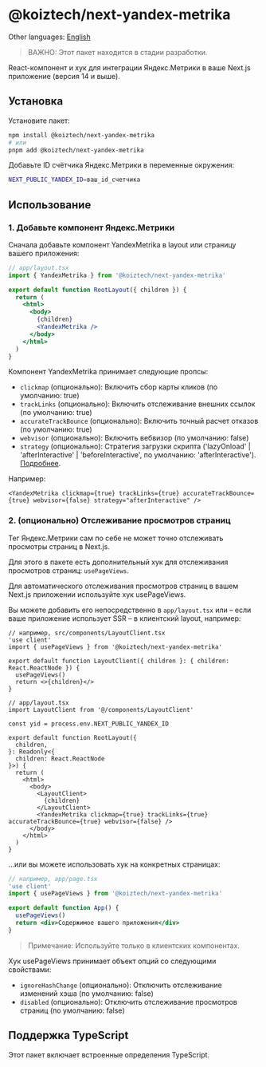 # @koiztech/next-yandex-metrika

Other languages: [English](README.md)

> ВАЖНО: Этот пакет находится в стадии разработки.

React-компонент и хук для интеграции Яндекс.Метрики в ваше Next.js приложение (версия 14 и выше).

## Установка

Установите пакет:

```bash
npm install @koiztech/next-yandex-metrika
# или
pnpm add @koiztech/next-yandex-metrika
```

Добавьте ID счётчика Яндекс.Метрики в переменные окружения:

```bash
NEXT_PUBLIC_YANDEX_ID=ваш_id_счетчика
```

## Использование

### 1. Добавьте компонент Яндекс.Метрики

Сначала добавьте компонент YandexMetrika в layout или страницу вашего приложения:

```jsx
// app/layout.tsx
import { YandexMetrika } from '@koiztech/next-yandex-metrika'

export default function RootLayout({ children }) {
  return (
    <html>
      <body>
        {children}
        <YandexMetrika />
      </body>
    </html>
  )
}
```

Компонент YandexMetrika принимает следующие пропсы:

- `clickmap` (опционально): Включить сбор карты кликов (по умолчанию: true)
- `trackLinks` (опционально): Включить отслеживание внешних ссылок (по умолчанию: true)
- `accurateTrackBounce` (опционально): Включить точный расчет отказов (по умолчанию: true)
- `webvisor` (опционально): Включить вебвизор (по умолчанию: false)
- `strategy` (опционально): Стратегия загрузки скрипта ('lazyOnload' | 'afterInteractive' | 'beforeInteractive', по умолчанию: 'afterInteractive'). [Подробнее](https://nextjs.org/docs/app/api-reference/components/script#strategy).

Например:

```tsx
<YandexMetrika clickmap={true} trackLinks={true} accurateTrackBounce={true} webvisor={false} strategy="afterInteractive" />
```

### 2. (опционально) Отслеживание просмотров страниц

Тег Яндекс.Метрики сам по себе не может точно отслеживать просмотры страниц в Next.js.

Для этого в пакете есть дополнительный хук для отслеживания просмотров страниц: `usePageViews`.

Для автоматического отслеживания просмотров страниц в вашем Next.js приложении используйте хук usePageViews.

Вы можете добавить его непосредственно в `app/layout.tsx` или – если ваше приложение использует SSR – в клиентский layout, например:

```tsx
// например, src/components/LayoutClient.tsx
'use client'
import { usePageViews } from '@koiztech/next-yandex-metrika'

export default function LayoutClient({ children }: { children: React.ReactNode }) {
  usePageViews()
  return <>{children}</>
}
```

```tsx
// app/layout.tsx
import LayoutClient from '@/components/LayoutClient'

const yid = process.env.NEXT_PUBLIC_YANDEX_ID

export default function RootLayout({
  children,
}: Readonly<{
  children: React.ReactNode
}>) {
  return (
    <html>
      <body>  
        <LayoutClient>
          {children}
        </LayoutClient>
        <YandexMetrika clickmap={true} trackLinks={true} accurateTrackBounce={true} webvisor={false} />
      </body>
    </html>
  )
}
```

...или вы можете использовать хук на конкретных страницах:

```jsx
// например, app/page.tsx
'use client'
import { usePageViews } from '@koiztech/next-yandex-metrika'

export default function App() {
  usePageViews()
  return <div>Содержимое вашего приложения</div>
}
```

> Примечание: Используйте только в клиентских компонентах.

Хук usePageViews принимает объект опций со следующими свойствами:

- `ignoreHashChange` (опционально): Отключить отслеживание изменений хэша (по умолчанию: false)
- `disabled` (опционально): Отключить отслеживание просмотров страниц (по умолчанию: false)

## Поддержка TypeScript

Этот пакет включает встроенные определения TypeScript.
